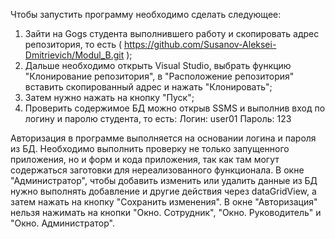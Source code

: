 Чтобы запустить программу необходимо сделать следующее:
1. Зайти на Gogs студента выполнившего работу и скопировать адрес репозитория, то есть ( https://github.com/Susanov-Aleksei-Dmitrievich/Modul_B.git );
2. Дальше необходимо открыть Visual Studio, выбрать функцию "Клонирование репозитория", в "Расположение репозитория" вставить скопированный адрес и нажать "Клонировать";
3. Затем нужно нажать на кнопку "Пуск";
4. Проверить содержимое БД можно открыв SSMS и выполнив вход по логину и паролю студента, то есть:
Логин: user01
Пароль: 123

Авторизация в программе выполняется на основании логина и пароля из БД.
Необходимо выполнить проверку не только запущенного приложения, но и форм и кода приложения, так как там могут содержаться заготовки для нереализованного функционала.
В окне "Администратор", чтобы добавить изменить или удалить данные из БД нужно выполнять добавление и другие действия через dataGridView, а затем нажать на кнопку "Сохранить изменения".
В окне "Авторизация" нельзя нажимать на кнопки "Окно. Сотрудник", "Окно. Руководитель" и "Окно. Администратор".
